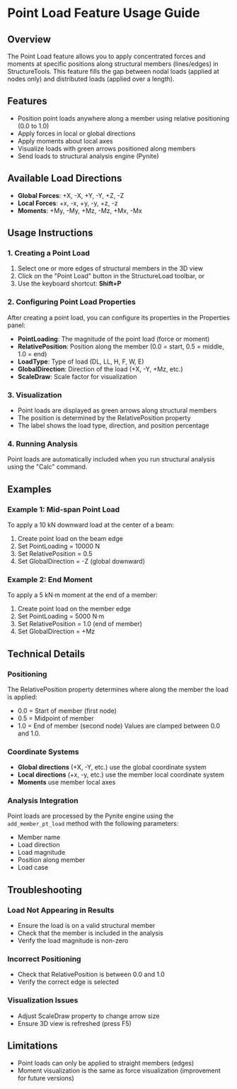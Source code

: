 # Point Load Feature Usage Guide

## Overview
The Point Load feature allows you to apply concentrated forces and moments at specific positions along structural members (lines/edges) in StructureTools. This feature fills the gap between nodal loads (applied at nodes only) and distributed loads (applied over a length).

## Features
- Position point loads anywhere along a member using relative positioning (0.0 to 1.0)
- Apply forces in local or global directions
- Apply moments about local axes
- Visualize loads with green arrows positioned along members
- Send loads to structural analysis engine (Pynite)

## Available Load Directions
- **Global Forces**: +X, -X, +Y, -Y, +Z, -Z
- **Local Forces**: +x, -x, +y, -y, +z, -z
- **Moments**: +My, -My, +Mz, -Mz, +Mx, -Mx

## Usage Instructions

### 1. Creating a Point Load
1. Select one or more edges of structural members in the 3D view
2. Click on the "Point Load" button in the StructureLoad toolbar, or
3. Use the keyboard shortcut: **Shift+P**

### 2. Configuring Point Load Properties
After creating a point load, you can configure its properties in the Properties panel:

- **PointLoading**: The magnitude of the point load (force or moment)
- **RelativePosition**: Position along the member (0.0 = start, 0.5 = middle, 1.0 = end)
- **LoadType**: Type of load (DL, LL, H, F, W, E)
- **GlobalDirection**: Direction of the load (+X, -Y, +Mz, etc.)
- **ScaleDraw**: Scale factor for visualization

### 3. Visualization
- Point loads are displayed as green arrows along structural members
- The position is determined by the RelativePosition property
- The label shows the load type, direction, and position percentage

### 4. Running Analysis
Point loads are automatically included when you run structural analysis using the "Calc" command.

## Examples

### Example 1: Mid-span Point Load
To apply a 10 kN downward load at the center of a beam:
1. Create point load on the beam edge
2. Set PointLoading = 10000 N
3. Set RelativePosition = 0.5
4. Set GlobalDirection = -Z (global downward)

### Example 2: End Moment
To apply a 5 kN·m moment at the end of a member:
1. Create point load on the member edge
2. Set PointLoading = 5000 N·m
3. Set RelativePosition = 1.0 (end of member)
4. Set GlobalDirection = +Mz

## Technical Details

### Positioning
The RelativePosition property determines where along the member the load is applied:
- 0.0 = Start of member (first node)
- 0.5 = Midpoint of member
- 1.0 = End of member (second node)
Values are clamped between 0.0 and 1.0.

### Coordinate Systems
- **Global directions** (+X, -Y, etc.) use the global coordinate system
- **Local directions** (+x, -y, etc.) use the member local coordinate system
- **Moments** use member local axes

### Analysis Integration
Point loads are processed by the Pynite engine using the `add_member_pt_load` method with the following parameters:
- Member name
- Load direction
- Load magnitude
- Position along member
- Load case

## Troubleshooting

### Load Not Appearing in Results
- Ensure the load is on a valid structural member
- Check that the member is included in the analysis
- Verify the load magnitude is non-zero

### Incorrect Positioning
- Check that RelativePosition is between 0.0 and 1.0
- Verify the correct edge is selected

### Visualization Issues
- Adjust ScaleDraw property to change arrow size
- Ensure 3D view is refreshed (press F5)

## Limitations
- Point loads can only be applied to straight members (edges)
- Moment visualization is the same as force visualization (improvement for future versions)